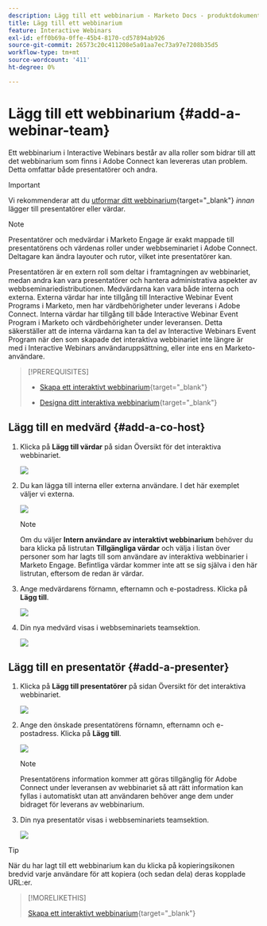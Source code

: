 ```yaml
---
description: Lägg till ett webbinarium - Marketo Docs - produktdokumentation
title: Lägg till ett webbinarium
feature: Interactive Webinars
exl-id: eff0b69a-0ffe-45b4-8170-cd57894ab926
source-git-commit: 26573c20c411208e5a01aa7ec73a97e7208b35d5
workflow-type: tm+mt
source-wordcount: '411'
ht-degree: 0%

---
```


# Lägg till ett webbinarium {#add-a-webinar-team}

Ett webbinarium i Interactive Webinars består av alla roller som bidrar till att det webbinarium som finns i Adobe Connect kan levereras utan problem. Detta omfattar både presentatörer och andra.

>[!IMPORTANT]
>
>Vi rekommenderar att du [utformar ditt webbinarium](/help/marketo/product-docs/demand-generation/events/interactive-webinars/designing-interactive-webinars.md){target="_blank"} _innan_ lägger till presentatörer eller värdar.

>[!NOTE]
>
>Presentatörer och medvärdar i Marketo Engage är exakt mappade till presentatörens och värdenas roller under webbseminariet i Adobe Connect. Deltagare kan ändra layouter och rutor, vilket inte presentatörer kan.

Presentatören är en extern roll som deltar i framtagningen av webbinariet, medan andra kan vara presentatörer och hantera administrativa aspekter av webbseminariedistributionen. Medvärdarna kan vara både interna och externa. Externa värdar har inte tillgång till Interactive Webinar Event Programs i Marketo, men har värdbehörigheter under leverans i Adobe Connect. Interna värdar har tillgång till både Interactive Webinar Event Program i Marketo och värdbehörigheter under leveransen. Detta säkerställer att de interna värdarna kan ta del av Interactive Webinars Event Program när den som skapade det interaktiva webbinariet inte längre är med i Interactive Webinars användaruppsättning, eller inte ens en Marketo-användare.

>[!PREREQUISITES]
>
>* [Skapa ett interaktivt webbinarium](/help/marketo/product-docs/demand-generation/events/interactive-webinars/create-an-interactive-webinar.md){target="_blank"}
>
>* [Designa ditt interaktiva webbinarium](/help/marketo/product-docs/demand-generation/events/interactive-webinars/designing-interactive-webinars.md){target="_blank"}

## Lägg till en medvärd {#add-a-co-host}

1. Klicka på **Lägg till värdar** på sidan Översikt för det interaktiva webbinariet.

   ![](assets/add-a-webinar-team-1.png)

1. Du kan lägga till interna eller externa användare. I det här exemplet väljer vi externa.

   ![](assets/add-a-webinar-team-2.png)

   >[!NOTE]
   >
   >Om du väljer **Intern användare av interaktivt webbinarium** behöver du bara klicka på listrutan **Tillgängliga värdar** och välja i listan över personer som har lagts till som användare av interaktiva webbinarier i Marketo Engage. Befintliga värdar kommer inte att se sig själva i den här listrutan, eftersom de redan är värdar.

1. Ange medvärdarens förnamn, efternamn och e-postadress. Klicka på **Lägg till**.

   ![](assets/add-a-webinar-team-3.png)

1. Din nya medvärd visas i webbseminariets teamsektion.

   ![](assets/add-a-webinar-team-4.png)

## Lägg till en presentatör {#add-a-presenter}

1. Klicka på **Lägg till presentatörer** på sidan Översikt för det interaktiva webbinariet.

   ![](assets/add-a-webinar-team-5.png)

1. Ange den önskade presentatörens förnamn, efternamn och e-postadress. Klicka på **Lägg till**.

   ![](assets/add-a-webinar-team-6.png)

   >[!NOTE]
   >
   >Presentatörens information kommer att göras tillgänglig för Adobe Connect under leveransen av webbinariet så att rätt information kan fyllas i automatiskt utan att användaren behöver ange dem under bidraget för leverans av webbinarium.

1. Din nya presentatör visas i webbseminariets teamsektion.

   ![](assets/add-a-webinar-team-7.png)

>[!TIP]
>
>När du har lagt till ett webbinarium kan du klicka på kopieringsikonen bredvid varje användare för att kopiera (och sedan dela) deras kopplade URL:er.

>[!MORELIKETHIS]
>
>[Skapa ett interaktivt webbinarium](/help/marketo/product-docs/demand-generation/events/interactive-webinars/create-an-interactive-webinar.md){target="_blank"}
